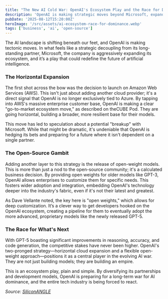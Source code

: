```yaml
---
title: "The New AI Cold War: OpenAI's Ecosystem Play and the Race for Dominance"
description: 'OpenAI is making strategic moves beyond Microsoft, expanding its ecosystem to AWS and releasing open-weight models. Is this the start of a new, decentralized era for AI, or a calculated hedge in the high-stakes race for market dominance?'
pubDate: '2025-08-12T15:20:00Z'
heroImage: '/src/assets/ai-ecosystem-race-for-dominance.webp'
tags: ['business', 'ai', 'open-source']
---
```


The AI landscape is shifting beneath our feet, and OpenAI is making tectonic moves. In what feels like a strategic decoupling from its long-standing partner, Microsoft, the company is aggressively expanding its ecosystem, and it’s a play that could redefine the future of artificial intelligence.

### The Horizontal Expansion

The first shot across the bow was the decision to launch on Amazon Web Services (AWS). This isn't just about adding another cloud provider; it's a direct signal that OpenAI is no longer exclusively tied to Azure. By tapping into AWS's massive enterprise customer base, OpenAI is making a clear "go-to-market ecosystem move," as described on theCUBE Pod. They are going horizontal, building a broader, more resilient base for their models.

This move has led to speculation about a potential "breakup" with Microsoft. While that might be dramatic, it's undeniable that OpenAI is hedging its bets and preparing for a future where it isn't dependent on a single partner.

### The Open-Source Gambit

Adding another layer to this strategy is the release of open-weight models. This is more than just a nod to the open-source community; it's a calculated business decision. By providing open weights for older models like GPT-3, OpenAI allows enterprises to customize them for specific needs. This fosters wider adoption and integration, embedding OpenAI's technology deeper into the industry's fabric, even if it's not their latest and greatest.

As Dave Vellante noted, the key here is "open weights," which allows for deep customization. It’s a clever way to get developers hooked on the OpenAI ecosystem, creating a pipeline for them to eventually adopt the more advanced, proprietary models like the newly released GPT-5.

### The Race for What's Next

With GPT-5 boasting significant improvements in reasoning, accuracy, and code generation, the competitive stakes have never been higher. OpenAI's two-pronged strategy—horizontal cloud expansion and a flexible open-weight approach—positions it as a central player in the evolving AI war. They are not just building models; they are building an empire.

This is an ecosystem play, plain and simple. By diversifying its partnerships and development models, OpenAI is preparing for a long-term war for AI dominance, and the entire tech industry is being forced to react.

_Source: [SiliconANGLE](https://siliconangle.com/2025/08/11/openai-ecosystem-play-nvidias-open-source-ai-dominance-thecubepod/)_
